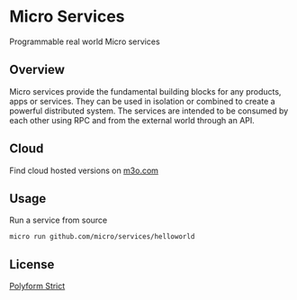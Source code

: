 # Micro Services

Programmable real world Micro services

## Overview

Micro services provide the fundamental building blocks for any products, apps or services. They can be used in isolation 
or combined to create a powerful distributed system. The services are intended to be consumed by each other using RPC 
and from the external world through an API.

## Cloud

Find cloud hosted versions on [m3o.com](https://m3o.com)

## Usage

Run a service from source

```
micro run github.com/micro/services/helloworld
```

## License

[Polyform Strict](https://polyformproject.org/licenses/strict/1.0.0/)
